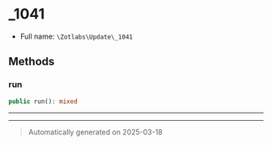 
# _1041





* Full name: `\Zotlabs\Update\_1041`




## Methods


### run



```php
public run(): mixed
```












***


***
> Automatically generated on 2025-03-18
